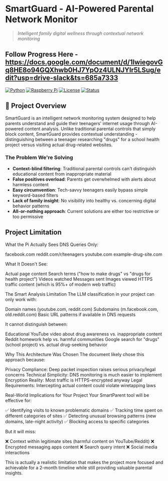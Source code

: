 # SmartGuard - AI-Powered Parental Network Monitor

> *Intelligent family digital wellness through contextual network monitoring*
## Follow Progress Here - https://docs.google.com/document/d/1IwiegovGq8HE8o94GQXhwb0HJ7YpOz4ULNJYlr5LSug/edit?usp=drive-slack&ts=685a7333
[![Python](https://img.shields.io/badge/Python-3.11+-blue.svg)](https://python.org)
[![Raspberry Pi](https://img.shields.io/badge/Platform-Raspberry%20Pi%204-red.svg)](https://raspberrypi.org)
[![License](https://img.shields.io/badge/License-MIT-green.svg)](LICENSE)
[![Status](https://img.shields.io/badge/Status-In%20Development-yellow.svg)]()

## 🎯 Project Overview

SmartGuard is an intelligent network monitoring system designed to help parents understand and guide their teenagers' internet usage through AI-powered content analysis. Unlike traditional parental controls that simply block content, SmartGuard provides contextual understanding - distinguishing between a teenager researching "drugs" for a school health project versus visiting actual drug-related websites.

### The Problem We're Solving

- **Context-blind filtering**: Traditional parental controls can't distinguish educational content from inappropriate material
- **False positives overload**: Parents get overwhelmed with alerts about harmless content  
- **Easy circumvention**: Tech-savvy teenagers easily bypass simple keyword-based filters
- **Lack of family insight**: No visibility into healthy vs. concerning digital behavior patterns
- **All-or-nothing approach**: Current solutions are either too restrictive or too permissive

## Project Limitation
What the Pi Actually Sees
DNS Queries Only:

facebook.com
reddit.com/r/teenagers
youtube.com
example-drug-site.com

What It Doesn't See:

Actual page content
Search terms ("how to make drugs" vs "drugs for health project")
Videos watched
Messages sent
Images viewed
HTTPS traffic content (which is 95%+ of modern web traffic)

The Smart Analysis Limitation
The LLM classification in your project can only work with:

Domain names (youtube.com, reddit.com)
Subdomains (m.facebook.com, old.reddit.com)
Basic URL patterns if available in DNS requests

It cannot distinguish between:

Educational YouTube video about drug awareness vs. inappropriate content
Reddit homework help vs. harmful communities
Google search for "drugs" (school project) vs. actual drug-seeking behavior

Why This Architecture Was Chosen
The document likely chose this approach because:

Privacy Compliance: Deep packet inspection raises serious privacy/legal concerns
Technical Simplicity: DNS monitoring is much easier to implement
Encryption Reality: Most traffic is HTTPS-encrypted anyway
Legal Requirements: Intercepting actual content could violate wiretapping laws

Real-World Implications for Your Project
Your SmartParent tool will be effective for:

✅ Identifying visits to known problematic domains
✅ Tracking time spent on different categories of sites
✅ Detecting unusual browsing patterns (new domains, late-night activity)
✅ Blocking access to specific categories

But it will miss:

❌ Context within legitimate sites (harmful content on YouTube/Reddit)
❌ Encrypted messaging apps content
❌ Search query intent
❌ Social media interactions

This is actually a realistic limitation that makes the project more focused and achievable for a 2-month timeline while still providing valuable parental insights.
